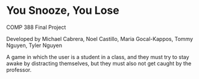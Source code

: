 # You Snooze, You Lose
COMP 388 Final Project

Developed by Michael Cabrera, Noel Castillo, Maria Gocal-Kappos, Tommy Nguyen, Tyler Nguyen

A game in which the user is a student in a class, and they must try to stay awake by distracting themselves, 
but they must also not get caught by the professor.
